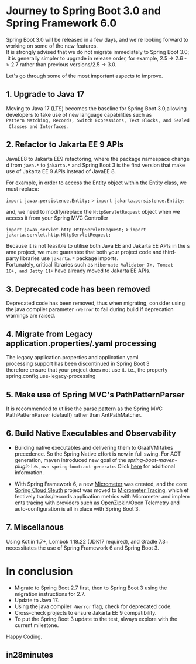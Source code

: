 # Journey to Spring Boot 3.0 and Spring Framework 6.0

Spring Boot 3.0 will be released in a few days, and we're looking forward to working on some of the new features. It is strongly advised that we do not migrate immediately to Spring Boot 3.0; it is generally simpler to upgrade in release order,
for example, 2.5 -> 2.6 -> 2.7 rather than previous versions/2.5 -> 3.0.

Let's go through some of the most important aspects to improve.

## 1. Upgrade to Java 17

Moving to Java 17 (LTS) becomes the baseline for Spring Boot 3.0,allowing developers to take use of new language capabilities such as
`Pattern Matching, Records, Switch Expressions, Text Blocks, and Sealed Classes and Interfaces`.

## 2. Refactor to Jakarta EE 9 APIs

JavaEE8 to Jakarta EE9 refactoring, where the package namespace changed from `java.*` to `jakarta.*` and Spring Boot 3 is the first version that make use of Jakarta EE 9 APIs instead of JavaEE 8.

For example, in order to access the Entity object within the Entity class, we must replace:

`import javax.persistence.Entity;` > `import jakarta.persistence.Entity;`

and, we need to modify/replace the `HttpServletRequest` object when we access it from your Spring MVC Controller

`import javax.servlet.http.HttpServletRequest;` > `import jakarta.servlet.http.HttpServletRequest;`

Because it is not feasible to utilise both Java EE and Jakarta EE APIs in the same project, we must guarantee that both your project code and third-party libraries use `jakarta.*` package imports. Fortunately, critical libraries such as `Hibernate Validator 7+, Tomcat 10+, and Jetty 11+` have already moved to Jakarta EE APIs.

## 3. Deprecated code has been removed
Deprecated code has been removed, thus when migrating, consider using the java compiler parameter `-Werror` to fail during build if deprecation warnings are raised.

## 4. Migrate from Legacy application.properties/.yaml processing
The legacy application.properties and application.yaml processing support has been discontinued in Spring Boot 3 therefore ensure that your project does not use it. i.e., the property spring.config.use-legacy-processing

## 5. Make use of Spring MVC's PathPatternParser
It is recommended to utilise the parse pattern as the Spring MVC PathPatternParser (default) rather than AntPathMatcher.

## 6. Build Native Executables and Observability
* Building native executables and delivering them to GraalVM takes precedence. So the Spring Native effort is now in full swing. For AOT generation, maven  introduced new goal of the *spring-boot-maven-plugin* I.e., `mvn spring-boot:aot-generate`. Click [here](https://spring.io/blog/2022/03/22/initial-aot-support-in-spring-framework-6-0-0-m3) for additional information.

* With Spring Framework 6, a new [Micrometer](https://micrometer.io) was created, and the core [Spring Cloud Sleuth](https://spring.io/projects/spring-cloud-sleuth) project was moved to [Micrometer Tracing](https://github.com/micrometer-metrics/tracing/), which effectively tracks/records application metrics with Micrometer and implements tracing with providers such as OpenZipkin/Open Telemetry and auto-configuration is all in place with Spring Boot 3.

## 7. Miscellanous 
Using Kotlin 1.7+, Lombok 1.18.22 (JDK17 required), and Gradle 7.3+ necessitates the use of Spring Framework 6 and Spring Boot 3.

# In conclusion
* Migrate to Spring Boot 2.7 first, then to Spring Boot 3 using the migration instructions for 2.7.
* Update to Java 17.
* Using the java compiler `-Werror` flag, check for deprecated code.
* Cross-check projects to ensure Jakarta EE 9 compatibility.
* To put the Spring Boot 3 update to the test, always explore with the current milestone.

Happy Coding.

## in28minutes
